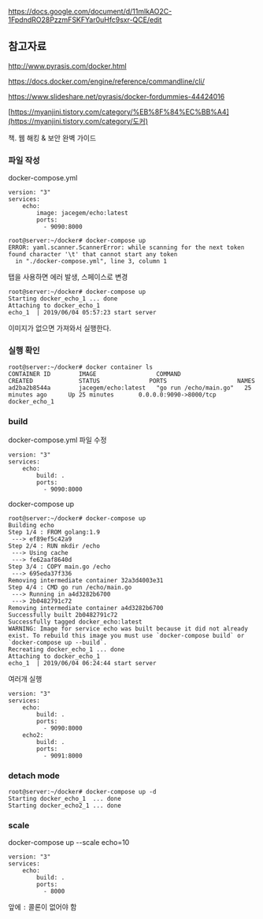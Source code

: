 <https://docs.google.com/document/d/11mlkAO2C-1FpdndRO28PzzmFSKFYar0uHfc9sxr-QCE/edit>



## **참고자료**

<http://www.pyrasis.com/docker.html>

<https://docs.docker.com/engine/reference/commandline/cli/>

<https://www.slideshare.net/pyrasis/docker-fordummies-44424016>

[https://myanjini.tistory.com/category/%EB%8F%84%EC%BB%A4](https://myanjini.tistory.com/category/도커)



책. 웹 해킹 & 보안 완벽 가이드



### 파일 작성

docker-compose.yml

```shell
version: "3"
services:
    echo:
        image: jacegem/echo:latest
        ports:
          - 9090:8000
```

```shell
root@server:~/docker# docker-compose up
ERROR: yaml.scanner.ScannerError: while scanning for the next token
found character '\t' that cannot start any token
  in "./docker-compose.yml", line 3, column 1
```
탭을 사용하면 에러 발생, 스페이스로 변경


```shell
root@server:~/docker# docker-compose up
Starting docker_echo_1 ... done
Attaching to docker_echo_1
echo_1  | 2019/06/04 05:57:23 start server
```

이미지가 없으면 가져와서 실행한다.


### 실행 확인

```shell
root@server:~/docker# docker container ls
CONTAINER ID        IMAGE                 COMMAND                  CREATED             STATUS              PORTS                    NAMES
ad2ba2b8544a        jacegem/echo:latest   "go run /echo/main.go"   25 minutes ago      Up 25 minutes       0.0.0.0:9090->8000/tcp   docker_echo_1
```


### build

docker-compose.yml 파일 수정

```shell
version: "3"
services:
    echo:
        build: .
        ports:
          - 9090:8000
```

docker-compose up

```shell
root@server:~/docker# docker-compose up
Building echo
Step 1/4 : FROM golang:1.9
 ---> ef89ef5c42a9
Step 2/4 : RUN mkdir /echo
 ---> Using cache
 ---> fe62aaf8640d
Step 3/4 : COPY main.go /echo
 ---> 695eda37f336
Removing intermediate container 32a3d4003e31
Step 4/4 : CMD go run /echo/main.go
 ---> Running in a4d3282b6700
 ---> 2b0482791c72
Removing intermediate container a4d3282b6700
Successfully built 2b0482791c72
Successfully tagged docker_echo:latest
WARNING: Image for service echo was built because it did not already exist. To rebuild this image you must use `docker-compose build` or `docker-compose up --build`.
Recreating docker_echo_1 ... done
Attaching to docker_echo_1
echo_1  | 2019/06/04 06:24:44 start server
```



여러개 실행

```shell
version: "3"
services:
    echo:
        build: .
        ports:
          - 9090:8000
    echo2:
        build: .
        ports:
          - 9091:8000
```

### detach mode

```shell
root@server:~/docker# docker-compose up -d
Starting docker_echo_1  ... done
Starting docker_echo2_1 ... done
```


### scale

docker-compose up --scale echo=10

```shell
version: "3"
services:
    echo:
        build: .
        ports:
          - 8000
```

앞에 `:` 콜론이 없어야 함